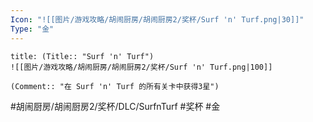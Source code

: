 ```yaml
---
Icon: "![[图片/游戏攻略/胡闹厨房/胡闹厨房2/奖杯/Surf 'n' Turf.png|30]]"
Type: "金"
---
```

```ad-common-gold-trophy
title: (Title:: "Surf 'n' Turf")
![[图片/游戏攻略/胡闹厨房/胡闹厨房2/奖杯/Surf 'n' Turf.png|100]]

(Comment:: "在 Surf 'n' Turf 的所有关卡中获得3星")
```

#胡闹厨房/胡闹厨房2/奖杯/DLC/SurfnTurf #奖杯 #金
